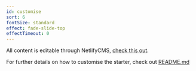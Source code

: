```yaml
---
id: customise
sort: 6
fontSize: standard
effect: fade-slide-top
effectTimeout: 0
---
```


All content is editable through NetlifyCMS, [check this out](/admin).

For further details on how to customise the starter, check out [README.md](https://github.com/awesome1888/gatsby-starter-grayscale-promo/blob/master/README.md)
